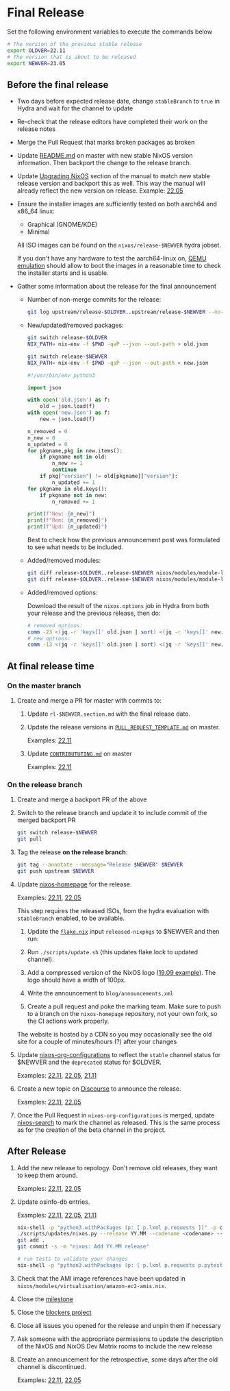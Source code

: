 # Final Release

Set the following environment variables to execute the commands below

```bash
# The version of the previous stable release
export OLDVER=22.11
# The version that is about to be released
export NEWVER=23.05
```

## Before the final release

- Two days before expected release date, change `stableBranch` to `true` in Hydra and wait for the channel to update

- Re-check that the release editors have completed their work on the release notes

- Merge the Pull Request that marks broken packages as broken

- Update [README.md](https://github.com/NixOS/nixpkgs/commit/40fd9ae3ac8048758abdcfc7d28a78b5f22fe97e) on master with
  new stable NixOS version information. Then backport the change to the release branch.

- Update [Upgrading NixOS](https://nixos.org/manual/nixos/stable/index.html#sec-upgrading) section of the manual to
  match new stable release version and backport this as well. This way the manual will already reflect the new version
  on release. Example: [22.05](https://github.com/nixos/nixpkgs/commit/cbaacfb8dfa2ddadfb152fa8ef163b40db9041af)

- Ensure the installer images are sufficiently tested on both aarch64 and x86_64 linux:
  - Graphical (GNOME/KDE)
  - Minimal

  All ISO images can be found on the `nixos/release-$NEWVER` hydra jobset.

  If you don't have any hardware to test the aarch64-linux on, [QEMU
  emulation](QEMU-aarch64.md) should allow to boot the images in a
  reasonable time to check the installer starts and is usable.

- Gather some information about the release for the final announcement

  - Number of non-merge commits for the release:

    ```bash
    git log upstream/release-$OLDVER..upstream/release-$NEWVER --no-merges --format=%an | wc -l
    ```

  - New/updated/removed packages:

    ```bash
    git switch release-$OLDVER
    NIX_PATH= nix-env -f $PWD -qaP --json --out-path > old.json

    git switch release-$NEWVER
    NIX_PATH= nix-env -f $PWD -qaP --json --out-path > new.json
    ```

    ```python
    #!/usr/bin/env python3

    import json

    with open('old.json') as f:
        old = json.load(f)
    with open('new.json') as f:
        new = json.load(f)

    n_removed = 0
    n_new = 0
    n_updated = 0
    for pkgname,pkg in new.items():
        if pkgname not in old:
            n_new += 1
            continue
        if pkg["version"] != old[pkgname]["version"]:
            n_updated += 1
    for pkgname in old.keys():
        if pkgname not in new:
            n_removed += 1

    print(f"New: {n_new}")
    print(f"Rem: {n_removed}")
    print(f"Upd: {n_updated}")
    ```

    Best to check how the previous announcement post was formulated to see what needs to
    be included.

  - Added/removed modules:

    ```bash
    git diff release-$OLDVER..release-$NEWVER nixos/modules/module-list.nix | grep ^+ | wc -l
    git diff release-$OLDVER..release-$NEWVER nixos/modules/module-list.nix | grep ^- | wc -l
    ```

  - Added/removed options:

    Download the result of the `nixos.options` job in Hydra from both your release and the previous release, then do:

    ```bash
    # removed options:
    comm -23 <(jq -r 'keys[]' old.json | sort) <(jq -r 'keys[]' new.json | sort) | wc -l
    # new options:
    comm -13 <(jq -r 'keys[]' old.json | sort) <(jq -r 'keys[]' new.json | sort) | wc -l
    ```

## At final release time

### On the master branch

1. Create and merge a PR for master with commits to:

   1. Update `rl-$NEWVER.section.md` with the final release date.

   1. Update the release versions in [`PULL_REQUEST_TEMPLATE.md`](https://github.com/NixOS/nixpkgs/blob/master/.github/PULL_REQUEST_TEMPLATE.md)
      on master.

      Examples: [22.11](https://github.com/NixOS/nixpkgs/commit/f1b9cc23aa8b1549dd7cb53dbe9fc950efc97646#diff-18813c86948efc57e661623d7ba48ff94325c9b5421ec9177f724922dd553a35)

   1. Update [`CONTRIBUTUTING.md`](https://github.com/NixOS/nixpkgs/blob/master/CONTRIBUTING.md) on master

      Examples: [22.11](https://github.com/NixOS/nixpkgs/commit/f1b9cc23aa8b1549dd7cb53dbe9fc950efc97646#diff-eca12c0a30e25b4b46522ebf89465a03ba72a03f540796c979137931d8f92055)

### On the release branch

1. Create and merge a backport PR of the above

1. Switch to the release branch and update it to include commit of the merged backport PR

   ```bash
   git switch release-$NEWVER
   git pull
   ```

1. Tag the release **on the release branch**:

   ```bash
   git tag --annotate --message="Release $NEWVER" $NEWVER
   git push upstream $NEWVER
   ```

1. Update [nixos-homepage](https://github.com/NixOS/nixos-homepage) for the release.

   Examples: [22.11](https://github.com/NixOS/nixos-homepage/pull/952), [22.05](https://github.com/NixOS/nixos-homepage/pull/853)

   This step requires the released ISOs, from the hydra evaluation with `stableBranch` enabled, to be available.

   1. Update the [`flake.nix`](https://github.com/NixOS/nixos-homepage/blob/bd11c42e925f192e6e2d369d021b58046daf384c/flake.nix#L9)
      input `released-nixpkgs` to $NEWVER and then run:

   1. Run `./scripts/update.sh` (this updates flake.lock to updated channel).

   1. Add a compressed version of the NixOS logo ([19.09 example](https://github.com/NixOS/nixos-homepage/blob/a5626c71c03a2dd69086564e56f1a230a2bb177a/logo/nixos-logo-19.09-loris-lores.png)). The logo should have a width of 100px.

   1. Write the announcement to `blog/announcements.xml`

   1. Create a pull request and poke the marking team. Make sure to
      push to a branch on the `nixos-homepage` repository, not your
      own fork, so the CI actions work properly.

   The website is hosted by a CDN so you may occasionally see the old site for a couple of minutes/hours (?) after your changes

1. Update [nixos-org-configurations](https://github.com/NixOS/nixos-org-configurations) to reflect the `stable` channel
   status for $NEWVER and the `deprecated` status for $OLDVER.
   
   Examples: [22.11](https://github.com/NixOS/nixos-org-configurations/pull/228), [22.05](https://github.com/NixOS/nixos-org-configurations/pull/210), [21.11](https://github.com/NixOS/nixos-org-configurations/pull/192)

1. Create a new topic on [Discourse](https://discourse.nixos.org/) to announce the release.

   Examples: [22.11](https://discourse.nixos.org/t/nixos-22-11-released/23637), [22.05](https://discourse.nixos.org/t/nixos-22-05-released/19404)

1. Once the Pull Request in `nixos-org-configurations` is merged, update [nixos-search](https://github.com/NixOS/nixos-search/) to mark the channel as released.
   This is the same process as for the creation of the beta channel in the project.

## After Release

1. Add the new release to repology. Don't remove old releases, they want to keep them around.

   Examples: [22.11](https://github.com/repology/repology-updater/pull/1289), [22.05](https://github.com/repology/repology-updater/pull/1156)

1. Update osinfo-db entries.

   Examples: [22.11](https://gitlab.com/libosinfo/osinfo-db/-/merge_requests/539), [22.05](https://gitlab.com/libosinfo/osinfo-db/-/merge_requests/457), [21.11](https://gitlab.com/libosinfo/osinfo-db/-/merge_requests/385)

   ```bash
   nix-shell -p "python3.withPackages (p: [ p.lxml p.requests ])" -p cdrkit
   ./scripts/updates/nixos.py --release YY.MM --codename <codename> --release-date YYYY-MM-DD --next-release YY.MM
   git add .
   git commit -s -m "nixos: Add YY.MM release"

   # run tests to validate your changes
   nix-shell -p "python3.withPackages (p: [ p.lxml p.requests p.pytest ])" -p cdrkit osinfo-db-tools gettext --run "make check"
   ```

1. Check that the AMI image references have been updated in `nixos/modules/virtualisation/amazon-ec2-amis.nix`.

1. Close the [milestone](https://github.com/NixOS/nixpkgs/milestones)

1. Close the [blockers project](https://github.com/orgs/NixOS/projects)

1. Close all issues you opened for the release and unpin them if necessary

1. Ask someone with the appropriate permissions to update the description of the NixOS and NixOS Dev Matrix rooms to include the new release

1. Create an announcement for the retrospective, some days after the old channel is discontinued.
 
   Examples: [22.11](https://discourse.nixos.org/t/nixos-22-11-retrospective/23858), [22.05](https://discourse.nixos.org/t/22-05-retrospective/19413)
